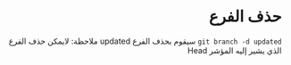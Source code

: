 <div dir=rtl >

# حذف الفرع
`git branch -d updated` سيقوم بحذف الفرع updated 
ملاحظة: لايمكن حذف الفرع الذي يشير إليه المؤشر Head 
</div>
